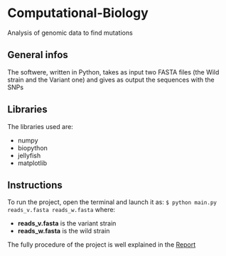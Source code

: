 # Computational-Biology
Analysis of genomic data to find mutations

## General infos
The softwere, written in Python, takes as input two FASTA files (the Wild strain and the Variant one) and gives as output the sequences with the SNPs

## Libraries
The libraries used are:
* numpy
* biopython
* jellyfish
* matplotlib

## Instructions
To run the project, open the terminal and launch it as:
``` $ python main.py reads_v.fasta reads_w.fasta ``` where:
* **reads_v.fasta** is the variant strain
* **reads_w.fasta** is the wild strain

The fully procedure of the project is well explained in the [Report]()

